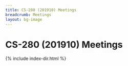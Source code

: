 ```yaml
---
title: CS-280 (201910) Meetings
breadcrumb: Meetings
layout: bg-image
---
```

# CS-280 (201910) Meetings

{% include index-dir.html %}
